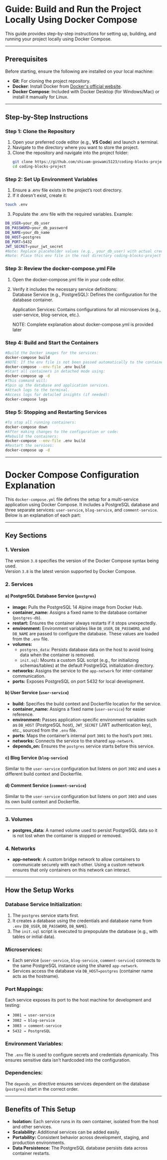 # **Guide: Build and Run the Project Locally Using Docker Compose**

This guide provides step-by-step instructions for setting up, building, and running your project locally using Docker Compose.

---

## **Prerequisites**

Before starting, ensure the following are installed on your local machine:

- **Git**: For cloning the project repository.
- **Docker**: Install Docker from [Docker's official website](https://www.docker.com/).
- **Docker Compose**: Included with Docker Desktop (for Windows/Mac) or install it manually for Linux.

---

## **Step-by-Step Instructions**

### **Step 1: Clone the Repository**
1. Open your preferred code editor (e.g., **VS Code**) and launch a terminal.
2. Navigate to the directory where you want to store the project.
3. Clone the repository and navigate into the project folder:
   ```bash
   git clone https://github.com/shivam-goswami5123/coding-blocks-project.git
   cd coding-blocks-project
    ```
### **Step 2: Set Up Environment Variables**
1. Ensure a .env file exists in the project’s root directory. 
2. If it doesn't exist, create it:
```bash
touch .env
```
3. Populate the .env file with the required variables. Example: 
```bash
DB_USER=your_db_user
DB_PASSWORD=your_db_password
DB_NAME=your_db_name
DB_HOST=postgres
DB_PORT=5432
JWT_SECRET=your_jwt_secret
#Note: Replace placeholder values (e.g., your_db_user) with actual credentials and secrets.
#Note: Place this env file in the root directory coding-blocks-project where docker-compose.yml file is present
```
### **Step 3: Review the docker-compose.yml File**
1. Open the docker-compose.yml file in your code editor. 
2. Verify it includes the necessary service definitions:  
    Database Service (e.g., PostgreSQL): Defines the configuration for the database container. 

    Application Services: Contains configurations for all microservices (e.g., user-service, blog-service, etc.). 

    NOTE: Complete explanation about docker-compose.yml is provided later

### **Step 4: Build and Start the Containers**

```bash
#Build the Docker images for the services:
docker-compose build
#NOTE: If the env file is not been passed automatically to the containers while building then specify explicitly the env file in the build command
docker-compose --env-file .env build
#Start all containers in detached mode using:
docker-compose up -d
#This command will:
#Spin up the database and application services.
#Attach logs to the terminal.
#Access logs for detailed insights (if needed):
docker-compose logs
```

### **Step 5: Stopping and Restarting Services**
```bash
#To stop all running containers:
docker-compose down
#After making changes to the configuration or code:
#Rebuild the containers:
docker-compose --env-file .env build
#Restart the services:
docker-compose up -d
```

---

# **Docker Compose Configuration Explanation**

This `docker-compose.yml` file defines the setup for a multi-service application using Docker Compose. It includes a PostgreSQL database and three separate services: `user-service`, `blog-service`, and `comment-service`. Below is an explanation of each part:

---

## **Key Sections**

### 1. **Version**
The version `3.8` specifies the version of the Docker Compose syntax being used.  
Version `3.8` is the latest version supported by Docker Compose.

### 2. **Services**

#### a) **PostgreSQL Database Service (`postgres`)**
- **image:** Pulls the PostgreSQL 14 Alpine image from Docker Hub.
- **container_name:** Assigns a fixed name to the database container (`postgres-db`).
- **restart:** Ensures the container always restarts if it stops unexpectedly.
- **environment:** Environment variables like `DB_USER`, `DB_PASSWORD`, and `DB_NAME` are passed to configure the database. These values are loaded from the `.env` file.
- **volumes:** 
  - `postgres_data`: Persists database data on the host to avoid losing data when the container is removed.
  - `init.sql`: Mounts a custom SQL script (e.g., for initializing schemas/tables) at the default PostgreSQL initialization directory.
- **networks:** Assigns the service to the `app-network` for inter-container communication.
- **ports:** Exposes PostgreSQL on port 5432 for local development.

#### b) **User Service (`user-service`)**
- **build:** Specifies the build context and Dockerfile location for the service. 
- **container_name:** Assigns a fixed name (`user-service`) for easier reference.
- **environment:** Passes application-specific environment variables such as `DB_HOST` (PostgreSQL host), `JWT_SECRET` (JWT authentication key), etc., sourced from the `.env` file.
- **ports:** Maps the container’s internal port `3001` to the host’s port `3001`.
- **networks:** Connects the service to the shared `app-network`.
- **depends_on:** Ensures the `postgres` service starts before this service.

#### c) **Blog Service (`blog-service`)**
Similar to the `user-service` configuration but listens on port `3002` and uses a different build context and Dockerfile.

#### d) **Comment Service (`comment-service`)**
Similar to the `user-service` configuration but listens on port `3003` and uses its own build context and Dockerfile.

---

### 3. **Volumes**
- **postgres_data:** A named volume used to persist PostgreSQL data so it is not lost when the container is stopped or removed.

### 4. **Networks**
- **app-network:** A custom bridge network to allow containers to communicate securely with each other. Using a custom network ensures that only containers on this network can interact.

---

## **How the Setup Works**

### **Database Service Initialization:**
1. The `postgres` service starts first.
2. It creates a database using the credentials and database name from `.env` (`DB_USER`, `DB_PASSWORD`, `DB_NAME`).
3. The `init.sql` script is executed to prepopulate the database (e.g., with tables or initial data).

### **Microservices:**
- Each service (`user-service`, `blog-service`, `comment-service`) connects to the same PostgreSQL instance using the shared `app-network`.
- Services access the database via `DB_HOST=postgres` (container name acts as the hostname).

### **Port Mappings:**
Each service exposes its port to the host machine for development and testing:
- `3001 → user-service`
- `3002 → blog-service`
- `3003 → comment-service`
- `5432 → PostgreSQL`

### **Environment Variables:**
The `.env` file is used to configure secrets and credentials dynamically. This ensures sensitive data isn’t hardcoded into the configuration.

### **Dependencies:**
The `depends_on` directive ensures services dependent on the database (`postgres`) start in the correct order.

---

## **Benefits of This Setup**
- **Isolation:** Each service runs in its own container, isolated from the host and other services.
- **Scalability:** Additional services can be added easily.
- **Portability:** Consistent behavior across development, staging, and production environments.
- **Data Persistence:** The PostgreSQL database persists data across container restarts.




